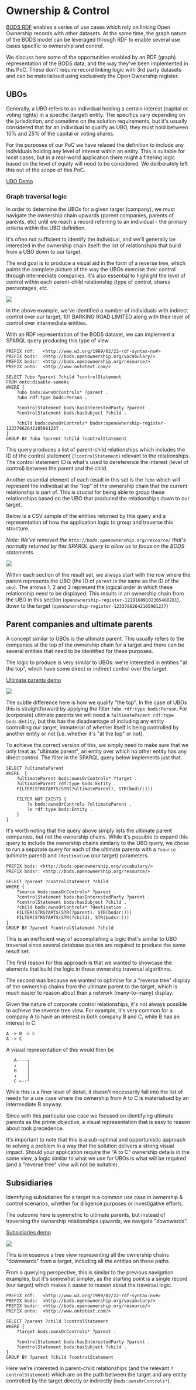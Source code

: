 # Ownership & Control

[BODS RDF](https://github.com/cosmin-marginean/kbods/tree/main/kbods-rdf) enables a series of use cases
which rely on linking Open Ownership records with other datasets. At the same time, the graph nature of the
BODS model can be leveraged through RDF to enable several use cases specific to ownership and control.

We discuss here some of the opportunities enabled by an RDF (graph) representation of the BODS data, and the
way they've been implemented in this PoC. These don't require record linking logic with 3rd party datasets
and can be materialised using exclusively the Open Ownership register.

## UBOs
Generally, a UBO refers to an individual holding a certain interest (capital or voting rights) in a specific (target) entity.
The specifics vary depending on the jurisdiction, and sometime on the solution requirements, but it's usually considered that
for an individual to qualify as UBO, they must hold between 10% and 25% of the capital or voting shares. 

For the purposes of our PoC we have relaxed the definition to include any individuals holding any level of interest within
an entity. This is suitable for most cases, but in a real-world application there might a filtering logic based on the level
of equity will need to be considered. We deliberately left this out of the scope of this PoC.

[UBO Demo](https://drive.google.com/file/d/18lG9LSm6xAZzXAhBugPA1P-wIPR3ijsq/view?usp=drive_link)

### Graph traversal logic
In order to determine the UBOs for a given target (company), we must navigate the ownership chain upwards
(parent companies, parents of parents, etc) until we reach a record referring to an individual - the primary
criteria within the UBO definition.

It's often not sufficient to identify the individual, and we'll generally be interested in the ownership chain itself:
the list of relationships that build from a UBO down to our target.

The end goal is to produce a visual aid in the form of a reverse tree, which paints the complete picture of the way 
the UBOs exercise their control through intermediate companies. It's also essential to highlight the level of control
within each parent-child relationship (type of control, shares percentages, etc.

![](screenshots/ubos.png)

In the above example, we've identified a number of individuals with indirect control over our target,
101 BARKING ROAD LIMITED along with their level of control over intermediate entities.

With an RDF representation of the BODS dataset, we can implement a SPARQL query producing this
type of view.

```sparql
PREFIX rdf:   <http://www.w3.org/1999/02/22-rdf-syntax-ns#>
PREFIX bods:  <http://bods.openownership.org/vocabulary/>
PREFIX bodsr: <http://bods.openownership.org/resource/>
PREFIX onto:  <http://www.ontotext.com/>

SELECT ?ubo ?parent ?child ?controlStatement
FROM onto:disable-sameAs
WHERE {
    ?ubo bods:ownsOrControls* ?parent .
    ?ubo rdf:type bods:Person .
    
    ?controlStatement bods:hasInterestedParty ?parent .
    ?controlStatement bods:hasSubject ?child .
    
    ?child bods:ownsOrControls* bodsr:openownership-register-12337862642105981237 .
}
GROUP BY ?ubo ?parent ?child ?controlStatement
```

This query produces a list of parent-child relationships which includes the ID of the control statement (`?controlStatement`)
relevant to the relationships. The control statement ID is what's used to dereference the interest (level of control) between
the parent and the child.

Another essential element of each result in this set is the `?ubo` which will represent the individual at the "top" of the
ownership chain that the current relationship is part of. This is crucial for being able to group these relationships based
on the UBO that produced the relationships down to our target. 

Below is a CSV sample of the entities returned by this query and a representation of how the application logic to
group and traverse this structure.

_Note: We've removed the `http://bods.openownership.org/resource/` that's normally
returned by this SPARQL query to allow us to focus on the BODS statements._ 

![](screenshots/ubos-traversal.png)

Within each section of the result set, we always start with the row where the parent represents the UBO
(the ID of `parent` is the same as the ID of the `ubo`). The arrows 1, 2 and 3 represent the logical order in which these
relationship need to be displayed. This results in an ownership chain from the UBO in this section (`openownership-register-12191689102365468281`),
down to the target (`openownership-register-12337862642105981237`)

## Parent companies and ultimate parents
A concept similar to UBOs is the ultimate parent. This usually refers to the companies at the top of the ownership chain
for a target and there can be several entities that need to be identified for these purposes.

The logic to produce is very similar to UBOs: we're interested in entities "at the top", which have some direct or indirect
control over the target.

[Ultimate parents demo](https://drive.google.com/file/d/1FPGz1fsTUnfsUxtb9hhAqBpjXJJhjcsI/view?usp=drive_link)

![](screenshots/ultimate-parents.png)

The subtle difference here is how we qualify "the top". In the case of UBOs this is straightforward by
applying the filter `?ubo rdf:type bods:Person`. For (corporate) ultimate parents we will need a `?ultimateParent rdf:type bods:Entity`,
but this has the disadvantage of including any entity controlling our target, immaterial of whether itself is being controlled by another entity or not (i.e. whether it's "at the top" or not).

To achieve the correct version of this, we simply need to make sure that we only treat as "ultimate parent", an entity over which
no other entity has any direct control. The filter in the SPARQL query below implements just that.

```sparql
SELECT ?ultimateParent
WHERE  {
    ?ultimateParent bods:ownsOrControls* ?target .
    ?ultimateParent rdf:type bods:Entity .
    FILTER(STRSTARTS(STR(?ultimateParent), STR(bodsr:)))

    FILTER NOT EXISTS {
        ?s bods:ownsOrControls ?ultimateParent .
        ?s rdf:type bods:Entity .
    }
}
```

It's worth noting that the query above simply lists the ultimate parent companies, but not the ownership chains.
While it's possible to expand this query to include the ownership chains similarly to the UBO query, we chose to run a separate query
for each of the ultimate parents with a `?source` (ultimate parent) and `?destination` (our target) parameters. 

```sparql
PREFIX bods: <http://bods.openownership.org/vocabulary/>
PREFIX bodsr: <http://bods.openownership.org/resource/>

SELECT ?parent ?controlStatement ?child
WHERE {
    ?source bods:ownsOrControls* ?parent .
    ?controlStatement bods:hasInterestedParty ?parent .
    ?controlStatement bods:hasSubject ?child .
    ?child bods:ownsOrControls* ?destination .
    FILTER(STRSTARTS(STR(?parent), STR(bodsr:)))
    FILTER(STRSTARTS(STR(?child), STR(bodsr:)))
}
GROUP BY ?parent ?controlStatement ?child
```

This is an inefficient way of accomplishing a logic that's similar to UBO traversal since several database queries 
are required to produce the same result set. 

The first reason for this approach is that we wanted to showcase the elements that build the logic in these ownership
traversal algorithms.

The second was because we wanted to optimise for a "reverse tree" display of the ownership chains from the ultimate parent
to the target, which is much easier to reason about than a network (many-to-many) display.

Given the nature of corporate control relationships, it's not always possible to achieve the reverse tree view. For example,
it's very common for a company A to have an interest in both company B and C, while B has an interest in C:

```text
A -> B -> C
A -> C
```

A visual representation of this would then be
```text
   A----┐
   ↓    │  
   B    │
   ↓    │
   C ←--┘
```

While this is a finer level of detail, it doesn't necessarily fall into the list of needs for a use case where the ownership from A to
C is materialised by an intermediate B anyway.

Since with this particular use case we focused on identifying ultimate parents as the prime objective, a visual representation
that is easy to reason about took precedence.

It's important to note that this is a sub-optimal and opportunistic approach to solving a problem in a way that the solution
delivers a strong visual impact. Should your application require the "A to C" ownership details in the same
view, a logic similar to what we use for UBOs is what will be required (and a "reverse tree" view will not be suitable).


## Subsidiaries
Identifying subsidiaries for a target is a common use case in ownership & control scenarios, whether for diligence
purposes or investigative efforts.

The outcome here is symmetric to ultimate parents, but instead of traversing the ownership relationships upwards, we
navigate "downwards".

[Subsidiaries demo](https://drive.google.com/file/d/1hINxKzmPTui7MSXCzVpFfIgAS_TaHzqt/view?usp=drive_link)

![](screenshots/subsidiaries.png)

This is in essence a tree view representing all the ownership chains "downwards" from a target, including all the entities
on these paths.

From a querying perspective, this is similar to the previous navigation examples, but it's somewhat simpler, as the starting
point is a single record (our target) which makes it easier to reason about the traversal logic.

```sparql
PREFIX rdf:   <http://www.w3.org/1999/02/22-rdf-syntax-ns#>
PREFIX bods:  <http://bods.openownership.org/vocabulary/>
PREFIX bodsr: <http://bods.openownership.org/resource/>
PREFIX onto:  <http://www.ontotext.com/>

SELECT ?parent ?child ?controlStatement
WHERE {
    ?target bods:ownsOrControls* ?parent .
    
    ?controlStatement bods:hasInterestedParty ?parent .
    ?controlStatement bods:hasSubject ?child .
}
GROUP BY ?parent ?child ?controlStatement
```

Here we're interested in parent-child relationships (and the relevant `?controlStatement`) which are on the path between
the target and any entity controlled by the target directly or indirectly (`bods:ownsOrControls*`).
